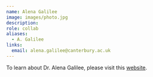 ```yaml
---
name: Alena Galilee
image: images/photo.jpg
description: 
role: collab
aliases:
  - A. Galilee
links:
  email: alena.galilee@canterbury.ac.uk
---
```


To learn about Dr. Alena Galilee, please visit this [website](https://www.canterbury.ac.uk/people/alena-galilee).